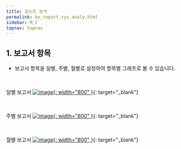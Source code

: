 ```yaml
---
title: 호스트 분석
permalink: ko_report_sys_analy.html
sidebar: M_C
topnav: topnav
---
```


## 1. 보고서 항목
- 보고서 항목을 일별, 주별, 월별로 설정하여 항목별 그래프로 볼 수 있습니다.

<br />

일별 보고서
[![image](/docs/images/Manual/common/report/sys_analy/1.png){: width="800" }](/docs/images/Manual/common/report/sys_analy/1.png){: target="_blank"} 

<br />

주별 보고서
[![image](/docs/images/Manual/common/report/sys_analy/2.png){: width="800" }](/docs/images/Manual/common/report/sys_analy/2.png){: target="_blank"} 

<br />

월별 보고서
[![image](/docs/images/Manual/common/report/sys_analy/3.png){: width="800" }](/docs/images/Manual/common/report/sys_analy/3.png){: target="_blank"} 
